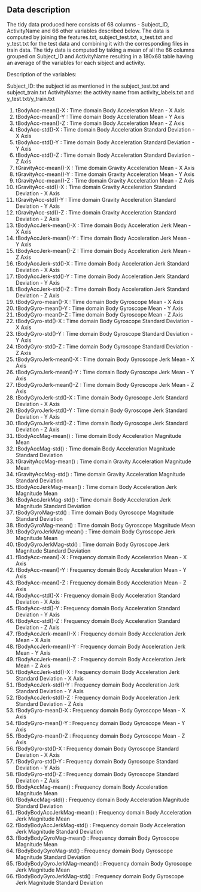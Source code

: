 ## Data description
The tidy data produced here consists of 68 columns - Subject_ID, ActivityName and 66 other variables described below.
The data is computed by joining the features.txt, subject_test.txt, x_test.txt and y_test.txt for the test data
and combining it with the corresponding files in train data.
The tidy data is computed by taking a mean of all the 66 columns grouped on Subject_ID and ActivityName resulting in a 180x68 table 
having an average of the variables for each sibject and activity.

Description of the variables:

Subject_ID: the subject id as mentioned in the subject_test.txt and subject_train.txt
ActivityName: the activity name from activity_labels.txt and y_test.txt/y_train.txt 

1. tBodyAcc-mean()-X : Time domain Body Acceleration Mean - X Axis
2. tBodyAcc-mean()-Y : Time domain Body Acceleration Mean - Y Axis
3. tBodyAcc-mean()-Z : Time domain Body Acceleration Mean - Z Axis
4. tBodyAcc-std()-X : Time domain Body Acceleration Standard Deviation - X Axis
5. tBodyAcc-std()-Y : Time domain Body Acceleration Standard Deviation - Y Axis
6. tBodyAcc-std()-Z : Time domain Body Acceleration Standard Deviation - Z Axis
7. tGravityAcc-mean()-X : Time domain Gravity Acceleration Mean - X Axis
8. tGravityAcc-mean()-Y : Time domain Gravity Acceleration Mean - Y Axis
9. tGravityAcc-mean()-Z : Time domain Gravity Acceleration Mean - Z Axis
10. tGravityAcc-std()-X : Time domain Gravity Acceleration Standard Deviation - X Axis
11. tGravityAcc-std()-Y : Time domain Gravity Acceleration Standard Deviation - Y Axis
12. tGravityAcc-std()-Z : Time domain Gravity Acceleration Standard Deviation - Z Axis
13. tBodyAccJerk-mean()-X : Time domain Body Acceleration Jerk Mean - X Axis
14. tBodyAccJerk-mean()-Y : Time domain Body Acceleration Jerk Mean - Y Axis
15. tBodyAccJerk-mean()-Z : Time domain Body Acceleration Jerk Mean - Z Axis
16. tBodyAccJerk-std()-X : Time domain Body Acceleration Jerk Standard Deviation - X Axis
17. tBodyAccJerk-std()-Y : Time domain Body Acceleration Jerk Standard Deviation - Y Axis
18. tBodyAccJerk-std()-Z : Time domain Body Acceleration Jerk Standard Deviation - Z Axis
19. tBodyGyro-mean()-X : Time domain Body Gyroscope Mean - X Axis
20. tBodyGyro-mean()-Y : Time domain Body Gyroscope Mean - Y Axis
21. tBodyGyro-mean()-Z : Time domain Body Gyroscope Mean - Z Axis
22. tBodyGyro-std()-X : Time domain Body Gyroscope Standard Deviation - X Axis
23. tBodyGyro-std()-Y : Time domain Body Gyroscope Standard Deviation - Y Axis
24. tBodyGyro-std()-Z : Time domain Body Gyroscope Standard Deviation - Z Axis
25. tBodyGyroJerk-mean()-X : Time domain Body Gyroscope Jerk Mean - X Axis
26. tBodyGyroJerk-mean()-Y : Time domain Body Gyroscope Jerk Mean - Y Axis
27. tBodyGyroJerk-mean()-Z : Time domain Body Gyroscope Jerk Mean - Z Axis
28. tBodyGyroJerk-std()-X : Time domain Body Gyroscope Jerk Standard Deviation - X Axis
29. tBodyGyroJerk-std()-Y : Time domain Body Gyroscope Jerk Standard Deviation - Y Axis
30. tBodyGyroJerk-std()-Z : Time domain Body Gyroscope Jerk Standard Deviation - Z Axis
31. tBodyAccMag-mean() : Time domain Body Acceleration Magnitude Mean
32. tBodyAccMag-std() : Time domain Body Acceleration Magnitude Standard Deviation
33. tGravityAccMag-mean() : Time domain Gravity Acceleration Magnitude Mean
34. tGravityAccMag-std() : Time domain Gravity Acceleration Magnitude Standard Deviation
35. tBodyAccJerkMag-mean() : Time domain Body Acceleration Jerk Magnitude Mean
36. tBodyAccJerkMag-std() : Time domain Body Acceleration Jerk Magnitude Standard Deviation
37. tBodyGyroMag-std() : Time domain Body Gyroscope Magnitude Standard Deviation
38. tBodyGyroMag-mean() : Time domain Body Gyroscope Magnitude Mean
39. tBodyGyroJerkMag-mean() : Time domain Body Gyroscope Jerk Magnitude Mean
40. tBodyGyroJerkMag-std() : Time domain Body Gyroscope Jerk Magnitude Standard Deviation
41. fBodyAcc-mean()-X : Frequency domain Body Acceleration Mean - X Axis
42. fBodyAcc-mean()-Y : Frequency domain Body Acceleration Mean - Y Axis
43. fBodyAcc-mean()-Z : Frequency domain Body Acceleration Mean - Z Axis
44. fBodyAcc-std()-X : Frequency domain Body Acceleration Standard Deviation - X Axis
45. fBodyAcc-std()-Y : Frequency domain Body Acceleration Standard Deviation - Y Axis
46. fBodyAcc-std()-Z : Frequency domain Body Acceleration Standard Deviation - Z Axis
47. fBodyAccJerk-mean()-X : Frequency domain Body Acceleration Jerk Mean - X Axis
48. fBodyAccJerk-mean()-Y : Frequency domain Body Acceleration Jerk Mean - Y Axis
49. fBodyAccJerk-mean()-Z : Frequency domain Body Acceleration Jerk Mean - Z Axis
50. fBodyAccJerk-std()-X : Frequency domain Body Acceleration Jerk Standard Deviation - X Axis
51. fBodyAccJerk-std()-Y : Frequency domain Body Acceleration Jerk Standard Deviation - Y Axis
52. fBodyAccJerk-std()-Z : Frequency domain Body Acceleration Jerk Standard Deviation - Z Axis
53. fBodyGyro-mean()-X : Frequency domain Body Gyroscope Mean - X Axis
54. fBodyGyro-mean()-Y : Frequency domain Body Gyroscope Mean - Y Axis
55. fBodyGyro-mean()-Z : Frequency domain Body Gyroscope Mean - Z Axis
56. fBodyGyro-std()-X : Frequency domain Body Gyroscope Standard Deviation - X Axis
57. fBodyGyro-std()-Y : Frequency domain Body Gyroscope Standard Deviation - Y Axis
58. fBodyGyro-std()-Z : Frequency domain Body Gyroscope Standard Deviation - Z Axis
59. fBodyAccMag-mean() : Frequency domain Body Acceleration Magnitude Mean
60. fBodyAccMag-std() : Frequency domain Body Acceleration Magnitude Standard Deviation
61. fBodyBodyAccJerkMag-mean() : Frequency domain Body Acceleration Jerk Magnitude Mean
62. fBodyBodyAccJerkMag-std() : Frequency domain Body Acceleration Jerk Magnitude Standard Deviation
63. fBodyBodyGyroMag-mean() : Frequency domain Body Gyroscope Magnitude Mean
64. fBodyBodyGyroMag-std() : Frequency domain Body Gyroscope Magnitude Standard Deviation
65. fBodyBodyGyroJerkMag-mean()) : Frequency domain Body Gyroscope Jerk Magnitude Mean
66. fBodyBodyGyroJerkMag-std()  : Frequency domain Body Gyroscope Jerk Magnitude Standard Deviation

